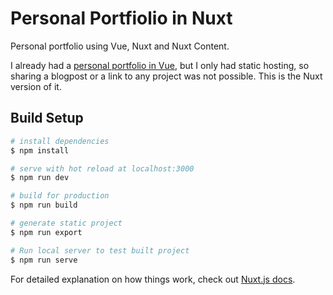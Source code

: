 # Personal Portfiolio in Nuxt
Personal portfolio using Vue, Nuxt and Nuxt Content.

I already had a [personal portfolio in Vue](https://github.com/Tepexic/tepexic), but I only had static hosting, so sharing a blogpost or a link to any project was not possible. This is the Nuxt version of  it.

## Build Setup

```bash
# install dependencies
$ npm install

# serve with hot reload at localhost:3000
$ npm run dev

# build for production
$ npm run build

# generate static project
$ npm run export

# Run local server to test built project
$ npm run serve
```

For detailed explanation on how things work, check out [Nuxt.js docs](https://nuxtjs.org).
